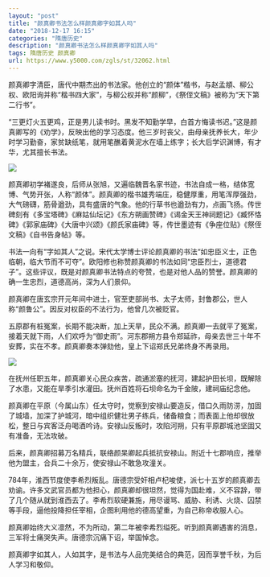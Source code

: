 ```yaml
---
layout: "post"
title: "颜真卿书法怎么样颜真卿字如其人吗"
date: "2018-12-17 16:15"
categories: "隋唐历史"
description: "颜真卿书法怎么样颜真卿字如其人吗"
tags: 隋唐历史 颜真卿
url: https://www.y5000.com/zgls/st/32062.html
---
```






颜真卿字清臣，唐代中期杰出的书法家。他创立的“颜体”楷书，与赵孟頫、柳公权、欧阳询并称“楷书四大家”，与柳公权并称“颜柳”，《祭侄文稿》被称为“天下第二行书”。

“三更灯火五更鸡，正是男儿读书时。黑发不知勤学早，白首方悔读书迟。”这是颜真卿写的《劝学》，反映出他的学习态度。他三岁时丧父，由母亲抚养长大，年少时学习勤奋，家贫缺纸笔，就用笔醮着黄泥水在墙上练字；长大后学识渊博，有才华，尤其擅长书法。

![](https://img.y5000.com/uploads/allimg/180820/8-1PR011301GD.jpg)

颜真卿初学褚遂良，后师从张旭，又遍临魏晋名家书迹，书法自成一格，结体宽博、气势开张，人称“颜体”。颜真卿的楷书雄秀端庄，稳健厚重，用笔浑厚强劲，大气磅礴，筋骨遒劲，具有盛唐的气象。他的行草书也遒劲有力，点画飞扬。传世碑刻有《多宝塔碑》《麻姑仙坛记》《东方朔画赞碑》《谒金天王神祠题记》《臧怀恪碑》《郭家庙碑》《大唐中兴颂》《颜氏家庙碑》等，传世墨迹有《争座位贴》《祭侄文稿》《自书告身帖》等。

书法一向有“字如其人”之说。宋代太学博士评论颜真卿的书法“如忠臣义士，正色临朝，临大节而不可夺”。欧阳修也称赞颜真卿的书法如同“忠臣烈士，道德君子”。这些评议，既是对颜真卿书法特点的夸赞，也是对他人品的赞誉。颜真卿的确一生忠烈，道德高尚，深为人们景仰。

颜真卿在唐玄宗开元年间中进士，官至吏部尚书、太子太师，封鲁郡公，世人称“颜鲁公”。因反对权臣的不法行为，他曾几次被贬官。

五原郡有桩冤案，长期不能决断，加上天旱，民众不满。颜真卿一去就平了冤案，接着天就下雨，人们欢呼为“御史雨”。河东郡朔方县令郑延祚，母亲去世三十年不安葬，实在不孝。颜真卿奏本弹劾他，皇上下诏郑氏兄弟终身不再录用。

![](https://img.y5000.com/uploads/allimg/180820/8-1PR011302XO.jpg)

在抚州任职五年，颜真卿关心民众疾苦，疏通淤塞的抚河，建起护田长坝，既解除了水患，又能在旱季引水灌田。抚州百姓将石坝命名为千金陂，建祠庙纪念他。

颜真卿在平原（今属山东）任太守时，觉察到安禄山要造反，借口久雨防涝，加固了城墙，加深了护城河，暗中组织健壮男子练兵，储备粮食；而表面上他却很放松，整日与宾客泛舟喝酒吟诗。安禄山反叛时，攻陷河朔，只有平原郡城池坚固又有准备，无法攻破。

后来，颜真卿招募万名精兵，联络颜杲卿起兵抵抗安禄山。附近十七郡响应，推举他为盟主，合兵二十余万，使安禄山不敢急攻潼关。

784年，淮西节度使李希烈叛乱。唐德宗受奸相卢杞唆使，派七十五岁的颜真卿去劝谕。许多文武官员都为他担心，颜真卿却很坦然，觉得为国赴难，义不容辞，带了几个随从就到淮西去了。李希烈软硬兼施，用尽谩骂、威胁、利诱、火烧、囚禁等手段，逼他投降担任宰相，企图利用他的德高望重，为自己称帝收服人心。

颜真卿始终大义凛然，不为所动，第二年被李希烈缢死。听到颜真卿遇害的消息，三军将士痛哭失声。唐德宗沉痛下诏，举国悼念。

颜真卿字如其人，人如其字，是书法与人品完美结合的典范，因而享誉千秋，为后人学习和敬仰。
